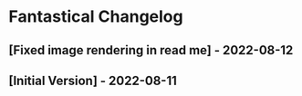 # Fantastical Changelog

## [Fixed image rendering in read me] - 2022-08-12

## [Initial Version] - 2022-08-11
